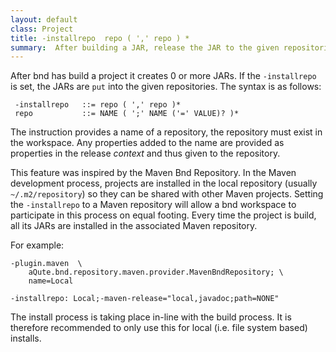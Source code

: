 ```yaml
---
layout: default
class: Project
title: -installrepo  repo ( ',' repo ) *
summary:  After building a JAR, release the JAR to the given repositories.  
---
```


After bnd has build a project it creates 0 or more JARs. If the `-installrepo` is set, the JARs are `put` into the given repositories. The syntax is as follows:

	 -installrepo   ::= repo ( ',' repo )*
	 repo			::= NAME ( ';' NAME ('=' VALUE)? )*
	 
The instruction provides a name of a repository, the repository must exist in the workspace. Any properties added to the name are provided as properties in the release _context_ and thus given to the repository.

This feature was inspired by the Maven Bnd Repository. In the Maven development process, projects are installed in the local repository (usually `~/.m2/repository`) so they can be shared with other Maven projects. Setting the `-installrepo` to a Maven repository will allow a bnd workspace to participate in this process on equal footing. Every time the project is build, all its JARs are installed in the associated Maven repository.

For example:

	-plugin.maven  \
		aQute.bnd.repository.maven.provider.MavenBndRepository; \
		name=Local
		
	-installrepo: Local;-maven-release="local,javadoc;path=NONE"

The install process is taking place in-line with the build process. It is therefore recommended to only use this for local (i.e. file system based) installs.

